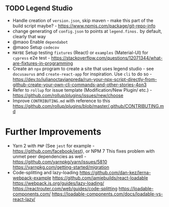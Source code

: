 ## TODO Legend Studio

- Handle creation of `version.json`, skip maven - make this part of the build script maybe? - https://www.npmjs.com/package/git-repo-info
- change generating of `config.json` to points at `legend.finos.` by default, clearly that way
- @maoo Enable `dependabot`
- @maoo Setup `codecov`
- `MAYBE` Setup testing `fixtures` (React) or `examples` (Material-UI) for `cypress` e2e test - https://stackoverflow.com/questions/12071344/what-are-fixtures-in-programming
- Create an `npx` program to create a site that uses legend studio - see `docusaurus` and `create-react-app` for inspiration. Use `cli` to do so - https://dev.to/iulianoctavianpreda/run-your-npx-script-directly-from-github-create-your-own-cli-commands-and-other-stories-4pn3
- Refer to `rollup` for issue template (Modification/New Plugin/ etc.) - https://github.com/rollup/plugins/issues/new/choose
- Improve `CONTRIBUTING.md` with reference to this
  https://github.com/rollup/plugins/blob/master/.github/CONTRIBUTING.md

# Further Improvements

- Yarn 2 with `PNP` (See `jest` for example - https://github.com/facebook/jest), or NPM 7
  This fixes problem with unmet peer dependencies as well - https://github.com/yarnpkg/yarn/issues/5810
  https://yarnpkg.com/getting-started/migration
- Code-splitting and lazy-loading
  https://github.com/dan-kez/lerna-webpack-example
  https://github.com/jamiebuilds/react-loadable
  https://webpack.js.org/guides/lazy-loading/
  https://reactrouter.com/web/guides/code-splitting
  https://loadable-components.com/
  https://loadable-components.com/docs/loadable-vs-react-lazy/
